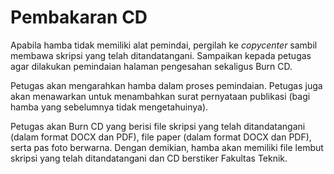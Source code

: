 # Pembakaran CD

Apabila hamba tidak memiliki alat pemindai, pergilah ke _copycenter_ sambil membawa skripsi yang telah ditandatangani. Sampaikan kepada petugas agar dilakukan pemindaian halaman pengesahan sekaligus Burn CD.

Petugas akan mengarahkan hamba dalam proses pemindaian. Petugas juga akan menawarkan untuk menambahkan surat pernyataan publikasi (bagi hamba yang sebelumnya tidak mengetahuinya).

Petugas akan Burn CD yang berisi file skripsi yang telah ditandatangani (dalam format DOCX dan PDF), file paper (dalam format DOCX dan PDF), serta pas foto berwarna. Dengan demikian, hamba akan memiliki file lembut skripsi yang telah ditandatangani dan CD berstiker Fakultas Teknik.
